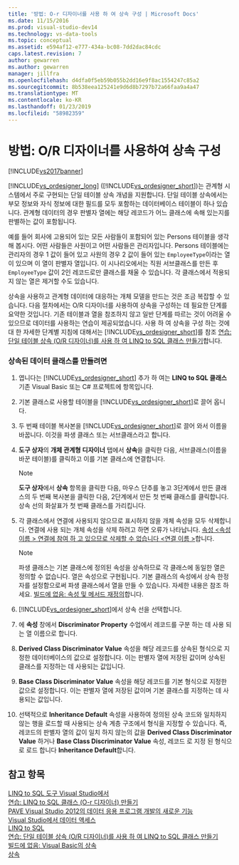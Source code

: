 ```yaml
---
title: '방법: O-r 디자이너를 사용 하 여 상속 구성 | Microsoft Docs'
ms.date: 11/15/2016
ms.prod: visual-studio-dev14
ms.technology: vs-data-tools
ms.topic: conceptual
ms.assetid: e594af12-e777-434a-bc08-7dd2dac84cdc
caps.latest.revision: 7
author: gewarren
ms.author: gewarren
manager: jillfra
ms.openlocfilehash: d4dfa0f5eb59b055b2dd16e9f8ac1554247c85a2
ms.sourcegitcommit: 8b538eea125241e9d6d8b7297b72a66faa9a4a47
ms.translationtype: MT
ms.contentlocale: ko-KR
ms.lasthandoff: 01/23/2019
ms.locfileid: "58982359"
---
```

# <a name="how-to-configure-inheritance-by-using-the-or-designer"></a>방법: O/R 디자이너를 사용하여 상속 구성
[!INCLUDE[vs2017banner](../includes/vs2017banner.md)]

  
[!INCLUDE[vs_ordesigner_long](../includes/vs-ordesigner-long-md.md)] ([!INCLUDE[vs_ordesigner_short](../includes/vs-ordesigner-short-md.md)])는 관계형 시스템에서 주로 구현되는 단일 테이블 상속 개념을 지원합니다. 단일 테이블 상속에서는 부모 정보와 자식 정보에 대한 필드를 모두 포함하는 데이터베이스 테이블이 하나 있습니다. 관계형 데이터의 경우 판별자 열에는 해당 레코드가 어느 클래스에 속해 있는지를 판별하는 값이 포함됩니다.  
  
 예를 들어 회사에 고용되어 있는 모든 사람들이 포함되어 있는 Persons 테이블을 생각해 봅시다. 어떤 사람들은 사원이고 어떤 사람들은 관리자입니다. Persons 테이블에는 관리자의 경우 1 값이 들어 있고 사원의 경우 2 값이 들어 있는 `EmployeeType`이라는 열이 있으며 이 열이 판별자 열입니다. 이 시나리오에서는 직원 서브클래스를 만든 후 `EmployeeType` 값이 2인 레코드로만 클래스를 채울 수 있습니다. 각 클래스에서 적용되지 않는 열은 제거할 수도 있습니다.  
  
 상속을 사용하고 관계형 데이터에 대응하는 개체 모델을 만드는 것은 조금 복잡할 수 있습니다. 다음 절차에서는 O/R 디자이너를 사용하여 상속을 구성하는 데 필요한 단계를 요약한 것입니다. 기존 테이블과 열을 참조하지 않고 일반 단계를 따르는 것이 어려울 수 있으므로 데이터를 사용하는 연습이 제공되었습니다. 사용 하 여 상속을 구성 하는 것에 대 한 자세한 단계별 지침에 대해서는 [!INCLUDE[vs_ordesigner_short](../includes/vs-ordesigner-short-md.md)]를 참조 [연습: 단일 테이블 상속 (O/R 디자이너)를 사용 하 여 LINQ to SQL 클래스 만들기](../data-tools/walkthrough-creating-linq-to-sql-classes-by-using-single-table-inheritance-o-r-designer.md)합니다.  
  
### <a name="to-create-inherited-data-classes"></a>상속된 데이터 클래스를 만들려면  
  
1.  엽니다는 [!INCLUDE[vs_ordesigner_short](../includes/vs-ordesigner-short-md.md)] 추가 하 여는 **LINQ to SQL 클래스** 기존 Visual Basic 또는 C# 프로젝트에 항목입니다.  
  
2.  기본 클래스로 사용할 테이블을 [!INCLUDE[vs_ordesigner_short](../includes/vs-ordesigner-short-md.md)]로 끌어 옵니다.  
  
3.  두 번째 테이블 복사본을 [!INCLUDE[vs_ordesigner_short](../includes/vs-ordesigner-short-md.md)]로 끌어 와서 이름을 바꿉니다. 이것을 파생 클래스 또는 서브클래스라고 합니다.  
  
4.  **도구 상자**의 **개체 관계형 디자이너** 탭에서 **상속**을 클릭한 다음, 서브클래스(이름을 바꾼 테이블)를 클릭하고 이를 기본 클래스에 연결합니다.  
  
    > [!NOTE]
    >  **도구 상자**에서 **상속** 항목을 클릭한 다음, 마우스 단추를 놓고 3단계에서 만든 클래스의 두 번째 복사본을 클릭한 다음, 2단계에서 만든 첫 번째 클래스를 클릭합니다. 상속 선의 화살표가 첫 번째 클래스를 가리킵니다.  
  
5.  각 클래스에서 연결에 사용되지 않으므로 표시하지 않을 개체 속성을 모두 삭제합니다. 연결에 사용 되는 개체 속성을 삭제 하려고 하면 오류가 나타납니다. [속성 \<속성 이름 > 연결에 참여 하 고 있으므로 삭제할 수 없습니다 \<연결 이름 >](../data-tools/the-property-property-name-cannot-be-deleted-because-it-is-participating-in-the-association-association-name.md)합니다.  
  
    > [!NOTE]
    >  파생 클래스는 기본 클래스에 정의된 속성을 상속하므로 각 클래스에 동일한 열은 정의할 수 없습니다. 열은 속성으로 구현됩니다. 기본 클래스의 속성에서 상속 한정자를 설정함으로써 파생 클래스에서 열을 만들 수 있습니다. 자세한 내용은 참조 하세요. [빌드에 없음: 속성 및 메서드 재정의](http://msdn.microsoft.com/2167e8f5-1225-4b13-9ebd-02591ba90213)합니다.  
  
6.  [!INCLUDE[vs_ordesigner_short](../includes/vs-ordesigner-short-md.md)]에서 상속 선을 선택합니다.  
  
7.  에 **속성** 창에서 **Discriminator Property** 수업에서 레코드를 구분 하는 데 사용 되는 열 이름으로 합니다.  
  
8.  **Derived Class Discriminator Value** 속성을 해당 레코드를 상속된 형식으로 지정한 데이터베이스의 값으로 설정합니다. 이는 판별자 열에 저장된 값이며 상속된 클래스를 지정하는 데 사용되는 값입니다.  
  
9. **Base Class Discriminator Value** 속성을 해당 레코드를 기본 형식으로 지정한 값으로 설정합니다. 이는 판별자 열에 저장된 값이며 기본 클래스를 지정하는 데 사용되는 값입니다.  
  
10. 선택적으로 **Inheritance Default** 속성을 사용하여 정의된 상속 코드와 일치하지 않는 행을 로드할 때 사용되는 상속 계층 구조에서 형식을 지정할 수 있습니다. 즉, 레코드의 판별자 열의 값이 일치 하지 않는의 값을 **Derived Class Discriminator Value** 하거나 **Base Class Discriminator Value** 속성, 레코드 로 지정 된 형식으로 로드 합니다 **Inheritance Default**합니다.  
  
## <a name="see-also"></a>참고 항목  
 [LINQ to SQL 도구 Visual Studio에서](../data-tools/linq-to-sql-tools-in-visual-studio2.md)   
 [연습: LINQ to SQL 클래스 (O-r 디자이너) 만들기](http://msdn.microsoft.com/library/35aad4a4-2e8a-46e2-ae09-5fbfd333c233)   
 [PAVE Visual Studio 2012의 데이터 응용 프로그램 개발의 새로운 기능](http://msdn.microsoft.com/3d50d68f-5f44-4915-842f-6d42fce793f1)   
 [Visual Studio에서 데이터 액세스](../data-tools/accessing-data-in-visual-studio.md)   
 [LINQ to SQL](http://msdn.microsoft.com/library/73d13345-eece-471a-af40-4cc7a2f11655)   
 [연습: 단일 테이블 상속 (O/R 디자이너)를 사용 하 여 LINQ to SQL 클래스 만들기](../data-tools/walkthrough-creating-linq-to-sql-classes-by-using-single-table-inheritance-o-r-designer.md)   
 [빌드에 없음: Visual Basic의 상속](http://msdn.microsoft.com/e5e6e240-ed31-4657-820c-079b7c79313c)   
 [상속](http://msdn.microsoft.com/library/81d64ee4-50f9-4d6c-a8dc-257c348d2eea)
